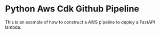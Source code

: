 # Python Aws Cdk Github Pipeline

This is an example of how to construct a AWS pipeline to deploy a FastAPI lambda.
